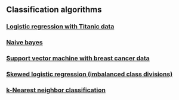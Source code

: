 ## Classification algorithms

### [Logistic regression with Titanic data](https://github.com/tirthajyoti/Machine-Learning-with-Python/blob/master/Classification/Logistic_Regression_Classification.ipynb)
### [Naive bayes](https://github.com/tirthajyoti/Machine-Learning-with-Python/blob/master/Classification/Naive_Bayes_Classification.ipynb)
### [Support vector machine with breast cancer data](https://github.com/tirthajyoti/Machine-Learning-with-Python/blob/master/Classification/Support_Vector_Machine_Classification.ipynb)
### [Skewed logistic regression (imbalanced class divisions)](https://github.com/tirthajyoti/Machine-Learning-with-Python/blob/master/Classification/Skewed_Logistic_Regression.ipynb)
### [k-Nearest neighbor classification](https://github.com/tirthajyoti/Machine-Learning-with-Python/blob/master/Classification/KNN_Classification.ipynb)
